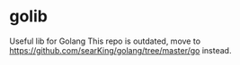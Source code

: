 # golib
Useful lib for Golang
This repo is outdated, move to https://github.com/searKing/golang/tree/master/go instead.
